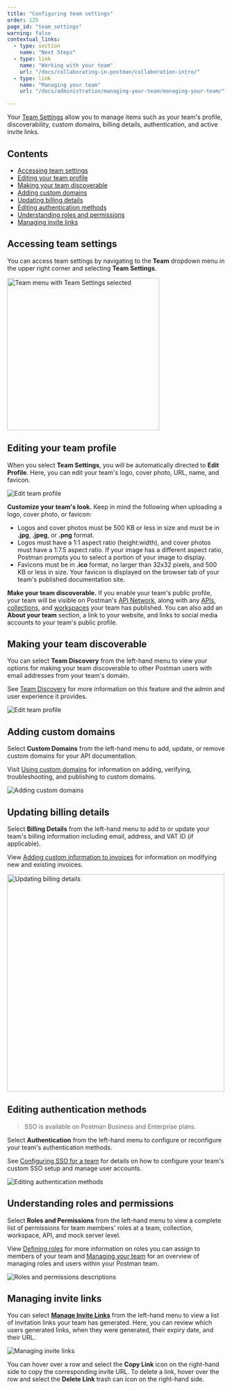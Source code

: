 ```yaml
---
title: "Configuring team settings"
order: 125
page_id: "team_settings"
warning: false
contextual_links:
  - type: section
    name: "Next Steps"
  - type: link
    name: "Working with your team"
    url: "/docs/collaborating-in-postman/collaboration-intro/"
  - type: link
    name: "Managing your team"
    url: "/docs/administration/managing-your-team/managing-your-team/"

---
```


Your [Team Settings](https://go.postman.co/settings/team/general) allow you to manage items such as your team's profile, discoverability, custom domains, billing details, authentication, and active invite links.

## Contents

* [Accessing team settings](#accessing-team-settings)
* [Editing your team profile](#editing-your-team-profile)
* [Making your team discoverable](#making-your-team-discoverable)
* [Adding custom domains](#adding-custom-domains)
* [Updating billing details](#updating-billing-details)
* [Editing authentication methods](#editing-authentication-methods)
* [Understanding roles and permissions](#understanding-roles-and-permissions)
* [Managing invite links](#managing-invite-links)

## Accessing team settings

You can access team settings by navigating to the **Team** dropdown menu in the upper right corner and selecting **Team Settings**.

<img alt="Team menu with Team Settings selected" src="https://assets.postman.com/postman-docs/team-settings-menu-selected.jpg" width="350px"/>

## Editing your team profile

When you select **Team Settings**, you will be automatically directed to **Edit Profile**. Here, you can edit your team's logo, cover photo, URL, name, and favicon.

<img alt="Edit team profile" src="https://assets.postman.com/postman-docs/edit-team-profile-settings.jpg"/>

**Customize your team's look.** Keep in mind the following when uploading a logo, cover photo, or favicon:

* Logos and cover photos must be 500 KB or less in size and must be in **.jpg**, **.jpeg**, or **.png** format.
* Logos must have a 1:1 aspect ratio (height:width), and cover photos must have a 1:7.5 aspect ratio. If your image has a different aspect ratio, Postman prompts you to select a portion of your image to display.
* Favicons must be in **.ico** format, no larger than 32x32 pixels, and 500 KB or less in size. Your favicon is displayed on the browser tab of your team's published documentation site.

**Make your team discoverable.** If you enable your team's public profile, your team will be visible on Postman's [API Network](/docs/collaborating-in-postman/adding-private-network/), along with any [APIs](/docs/collaborating-in-postman/adding-private-network/#adding-your-apis), [collections](/docs/publishing-your-api/publishing-your-docs/), and [workspaces](/docs/collaborating-in-postman/public-workspaces/) your team has published. You can also add an **About your team** section, a link to your website, and links to social media accounts to your team's public profile.

## Making your team discoverable

You can select **Team Discovery** from the left-hand menu to view your options for making your team discoverable to other Postman users with email addresses from your team's domain.

See [Team Discovery](/docs/collaborating-in-postman/collaboration-intro/#team-discovery) for more information on this feature and the admin and user experience it provides.

<img alt="Edit team profile" src="https://assets.postman.com/postman-docs/ts-team-discovery.jpg"/>

## Adding custom domains

Select **Custom Domains** from the left-hand menu to add, update, or remove custom domains for your API documentation.

Visit [Using custom domains](/docs/publishing-your-api/custom-doc-domains/) for information on adding, verifying, troubleshooting, and publishing to custom domains.

<img alt="Adding custom domains" src="https://assets.postman.com/postman-docs/ts-custom-domains.jpg"/>

## Updating billing details

Select **Billing Details** from the left-hand menu to add to or update your team's billing information including email, address, and VAT ID (if applicable).

View [Adding custom information to invoices](/docs/administration/billing/#adding-custom-information-to-invoices) for information on modifying new and existing invoices.

<img alt="Updating billing details" src="https://assets.postman.com/postman-docs/ts-billing-details.jpg" width="500px"/>

## Editing authentication methods

> SSO is available on Postman Business and Enterprise plans.

Select **Authentication** from the left-hand menu to configure or reconfigure your team's authentication methods.

See [Configuring SSO for a team](/docs/administration/sso/admin-sso/) for details on how to configure your team's custom SSO setup and manage user accounts.

<img alt="Editing authentication methods" src="https://assets.postman.com/postman-docs/ts-authentication.jpg"/>

## Understanding roles and permissions

Select **Roles and Permissions** from the left-hand menu to view a complete list of permissions for team members' roles at a team, collection, workspace, API, and mock server level.

View [Defining roles](/docs/collaborating-in-postman/roles-and-permissions/) for more information on roles you can assign to members of your team and [Managing your team](/docs/administration/managing-your-team/managing-your-team/) for an overview of managing roles and users within your Postman team.

<img alt="Roles and permissions descriptions" src="https://assets.postman.com/postman-docs/ts-roles-and-permissions.jpg"/>

## Managing invite links

You can select [**Manage Invite Links**](https://go.postman.co/settings/team/manage-invite-links) from the left-hand menu to view a list of invitation links your team has generated. Here, you can review which users generated links, when they were generated, their expiry date, and their URL.

<img alt="Managing invite links" src="https://assets.postman.com/postman-docs/team-manage-invite-links-v9.1.jpg"/>

You can hover over a row and select the **Copy Link** icon on the right-hand side to copy the corresponding invite URL. To delete a link, hover over the row and select the **Delete Link** trash can icon on the right-hand side.
